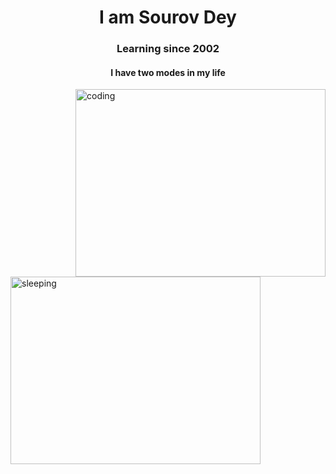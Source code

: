 <h1 align="center"> I am Sourov Dey</h1>
<h3 align="center"> Learning since 2002</h3>
<h4 align="center"> I have two modes in my life </h4>
<img align="right" alt="coding" height="300" width="400" src="https://media.giphy.com/media/QDjpIL6oNCVZ4qzGs7/giphy.gif?cid=ecf05e47io398jdauwcjm3ux6r7h6phddam3mhstamwdnroy&ep=v1_gifs_search&rid=giphy.gif&ct=g">

<img align="left" alt="sleeping" height="300" width="400" src="https://media.giphy.com/media/3ov9jVajUykLpFTMQM/giphy.gif?cid=790b7611ig8fach4lkmixxig1mg8qt5oyvl3n068iak9x2mf&ep=v1_gifs_search&rid=giphy.gif&ct=g">
<!--
**Sourov-dey/Sourov-dey** is a ✨ _special_ ✨ repository because its `README.md` (this file) appears on your GitHub profile.

Here are some ideas to get you started:

- 🔭 I’m currently working on ...
- 🌱 I’m currently learning ...
- 👯 I’m looking to collaborate on ...
- 🤔 I’m looking for help with ...
- 💬 Ask me about ...
- 📫 How to reach me: ...
- 😄 Pronouns: ...
- ⚡ Fun fact: ...
-->
